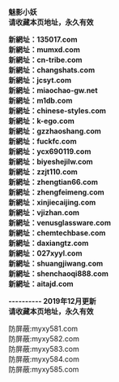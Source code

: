 <p><b>魅影小妖<br>
请收藏本页地址，永久有效<br>

新網址：135017.com<br>
新網址：mumxd.com<br>
新網址：cn-tribe.com<br>
新網址：changshats.com<br>
新網址：jcsyt.com<br>
新網址：miaochao-gw.net<br>
新網址：m1db.com<br>
新網址：chinese-styles.com<br>
新網址：k-ego.com<br>
新網址：gzzhaoshang.com<br>
新網址：fuckfc.com<br>
新網址：ycx690119.com<br>
新網址：biyeshejilw.com<br>
新網址：zzjt110.com<br>
新網址：zhengtian66.com<br>
新網址：zhengfeimeng.com<br>
新網址：xinjiecaijing.com<br>
新網址：vjizhan.com<br>
新網址：venusglassware.com<br>
新網址：chemtechbase.com<br>
新網址：daxiangtz.com<br>
新網址：027xyyl.com<br>
新網址：shuangjiwang.com<br>
新網址：shenchaoqi888.com<br>
新網址：aitajd.com<br>

---------- 2019年12月更新<br>
请收藏本页地址，永久有效</b></p>

防屏蔽:myxy581.com<br>
防屏蔽:myxy582.com<br>
防屏蔽:myxy583.com<br>
防屏蔽:myxy584.com<br>
防屏蔽:myxy585.com<br>
